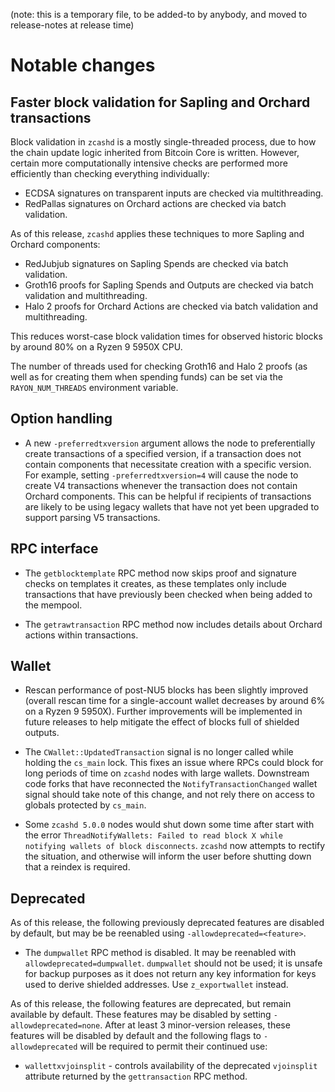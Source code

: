 (note: this is a temporary file, to be added-to by anybody, and moved to
release-notes at release time)

Notable changes
===============

Faster block validation for Sapling and Orchard transactions
------------------------------------------------------------

Block validation in `zcashd` is a mostly single-threaded process, due to how the
chain update logic inherited from Bitcoin Core is written. However, certain more
computationally intensive checks are performed more efficiently than checking
everything individually:

- ECDSA signatures on transparent inputs are checked via multithreading.
- RedPallas signatures on Orchard actions are checked via batch validation.

As of this release, `zcashd` applies these techniques to more Sapling and
Orchard components:

- RedJubjub signatures on Sapling Spends are checked via batch validation.
- Groth16 proofs for Sapling Spends and Outputs are checked via batch validation
  and multithreading.
- Halo 2 proofs for Orchard Actions are checked via batch validation and
  multithreading.

This reduces worst-case block validation times for observed historic blocks by
around 80% on a Ryzen 9 5950X CPU.

The number of threads used for checking Groth16 and Halo 2 proofs (as well as
for creating them when spending funds) can be set via the `RAYON_NUM_THREADS`
environment variable.

Option handling
---------------

- A new `-preferredtxversion` argument allows the node to preferentially create
  transactions of a specified version, if a transaction does not contain
  components that necessitate creation with a specific version. For example,
  setting `-preferredtxversion=4` will cause the node to create V4 transactions
  whenever the transaction does not contain Orchard components. This can be
  helpful if recipients of transactions are likely to be using legacy wallets
  that have not yet been upgraded to support parsing V5 transactions.

RPC interface
-------------

- The `getblocktemplate` RPC method now skips proof and signature checks on
  templates it creates, as these templates only include transactions that have
  previously been checked when being added to the mempool.

- The `getrawtransaction` RPC method now includes details about Orchard actions
  within transactions.

Wallet
------

- Rescan performance of post-NU5 blocks has been slightly improved (overall
  rescan time for a single-account wallet decreases by around 6% on a Ryzen 9
  5950X). Further improvements will be implemented in future releases to help
  mitigate the effect of blocks full of shielded outputs.

- The `CWallet::UpdatedTransaction` signal is no longer called while holding the
  `cs_main` lock. This fixes an issue where RPCs could block for long periods of
  time on `zcashd` nodes with large wallets. Downstream code forks that have
  reconnected the `NotifyTransactionChanged` wallet signal should take note of
  this change, and not rely there on access to globals protected by `cs_main`.

- Some `zcashd 5.0.0` nodes would shut down some time after start with the error
  `ThreadNotifyWallets: Failed to read block X while notifying wallets of block disconnects`.
  `zcashd` now attempts to rectify the situation, and otherwise will inform the
  user before shutting down that a reindex is required.

Deprecated
----------

As of this release, the following previously deprecated features are disabled
by default, but may be be reenabled using `-allowdeprecated=<feature>`.

  - The `dumpwallet` RPC method is disabled. It may be reenabled with
    `allowdeprecated=dumpwallet`. `dumpwallet` should not be used; it is
    unsafe for backup purposes as it does not return any key information
    for keys used to derive shielded addresses. Use `z_exportwallet` instead.

As of this release, the following features are deprecated, but remain available
by default. These features may be disabled by setting `-allowdeprecated=none`.
After at least 3 minor-version releases, these features will be disabled by
default and the following flags to `-allowdeprecated` will be required to
permit their continued use:

  - `wallettxvjoinsplit` - controls availability of the deprecated `vjoinsplit`
    attribute returned by the `gettransaction` RPC method.
